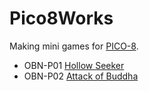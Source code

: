 # Pico8Works
Making mini games for [PICO-8](http://www.lexaloffle.com/pico-8.php).

* OBN-P01 [Hollow Seeker](http://www.lexaloffle.com/bbs/?tid=2514)
* OBN-P02 [Attack of Buddha](http://www.lexaloffle.com/bbs/?tid=2671)
